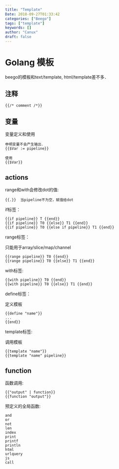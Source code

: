 ```yaml
---
title: "Template"
Date: 2018-09-27T01:33:42
categories: ["Beego"]
tags: ["template"]
keywords: []
author: "Canux"
draft: false
---
```


# Golang 模板

beego的模板和text/template, html/template差不多．

## 注释

    {{/* comment /*}}

## 变量

变量定义和使用

    申明变量不会产生输出．
    {{$Var := pipeline}}

    使用
    {{$Var}}

## actions

range和with会修改dot的值:

    {{.}}  当pipeline不为空，赋值给dot

if标签：

    {{if pipeline}} T {{end}}
    {{if pipeline}} T0 {{else}} T1 {{end}}
    {{if pipeline}} T0 {{else if pipeline}} T1 {{end}}

range标签：

只能用于array/slice/map/channel

    {{range pipeline}} T0 {{end}}
    {{range pipeline}} T0 {{else}} T1 {{end}}

with标签:

    {{with pipeline}} T0 {{end}}
    {{with pipeline}} T0 {{else}} T1 {{end}}

define标签：

定义模板

    {{define "name"}}
    ...
    {{end}}

template标签:

调用模板

    {{template "name"}}
    {{template "name" pipeline}}

## function

函数调用:

    {{"output" | function}}
    {{function "output"}}

预定义的全局函数:

    and
    or
    not
    len
    index
    print
    printf
    println
    html
    urlquery
    js
    call
